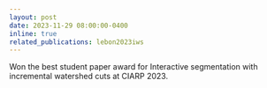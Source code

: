 ```yaml
---
layout: post
date: 2023-11-29 08:00:00-0400
inline: true
related_publications: lebon2023iws
---
```


Won the best student paper award for Interactive segmentation with incremental watershed cuts at CIARP 2023.
